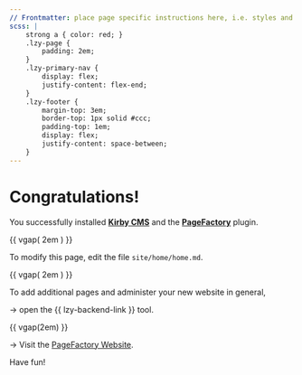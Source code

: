 ```yaml
---
// Frontmatter: place page specific instructions here, i.e. styles and much more:
scss: |
	strong a { color: red; }
	.lzy-page {
		padding: 2em;
	}
	.lzy-primary-nav {
		display: flex;
		justify-content: flex-end;
	}
	.lzy-footer {
		margin-top: 3em;
		border-top: 1px solid #ccc;
		padding-top: 1em;
		display: flex;
		justify-content: space-between;
	}
---
```



# Congratulations!

You successfully installed **[Kirby CMS](https://getkirby.com/)** and the **[PageFactory](https://pagefactory.info/)** plugin.

{{ vgap( 2em ) }}

To modify this page, edit the file ``site/home/home.md``.

{{ vgap( 2em ) }}

To add additional pages and administer your new website in general, 

&rarr; open the {{ lzy-backend-link }} tool.

{{ vgap(2em) }}

-> Visit the [PageFactory Website](https://pagefactory.info/).

Have fun!


